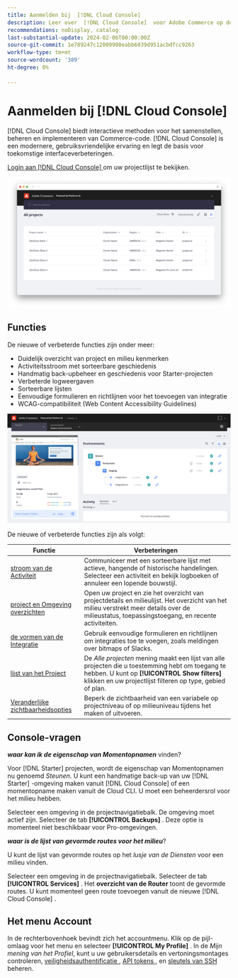 ```yaml
---
title: Aanmelden bij  [!DNL Cloud Console]
description: Leer over  [!DNL Cloud Console]  voor Adobe Commerce op de infrastructuur van de Wolk.
recommendations: noDisplay, catalog
last-substantial-update: 2024-02-06T00:00:00Z
source-git-commit: 1e789247c12009908eabb6039d951acbdfcc9263
workflow-type: tm+mt
source-wordcount: '389'
ht-degree: 0%

---
```



# Aanmelden bij [!DNL Cloud Console]

[!DNL Cloud Console] biedt interactieve methoden voor het samenstellen, beheren en implementeren van Commerce-code. [!DNL Cloud Console] is een modernere, gebruiksvriendelijke ervaring en legt de basis voor toekomstige interfaceverbeteringen.

[ Login aan  [!DNL Cloud Console] ](https://console.adobecommerce.com) om uw projectlijst te bekijken.

![ lijst van het Project ](../assets/ui-allprojects-list.png)

## Functies

De nieuwe of verbeterde functies zijn onder meer:

- Duidelijk overzicht van project en milieu kenmerken
- Activiteitsstroom met sorteerbare geschiedenis
- Handmatig back-upbeheer en geschiedenis voor Starter-projecten
- Verbeterde logweergaven
- Sorteerbare lijsten
- Eenvoudige formulieren en richtlijnen voor het toevoegen van integratie
- WCAG-compatibiliteit (Web Content Accessibility Guidelines)

![[!DNL Cloud Console]](../assets/CloudConsole.svg)

De nieuwe of verbeterde functies zijn als volgt:

| Functie | Verbeteringen |
| -------------- | ----------------------------------- |
| [ stroom van de Activiteit ](../cloud-guide/project/activity-stream.md) | Communiceer met een sorteerbare lijst met actieve, hangende of historische handelingen. Selecteer een activiteit en bekijk logboeken of annuleer een lopende bouwstijl. |
| [ project en Omgeving overzichten ](../cloud-guide/project/overview.md#project-overview) | Open uw project en zie het overzicht van projectdetails en milieulijst. Het overzicht van het milieu verstrekt meer details over de milieustatus, toepassingstoegang, en recente activiteiten. |
| [ de vormen van de Integratie ](../cloud-guide/integrations/overview.md) | Gebruik eenvoudige formulieren en richtlijnen om integraties toe te voegen, zoals meldingen over bitmaps of Slacks. |
| [ lijst van het Project ](../cloud-guide/project/overview.md#cloud-console) | De _Alle projecten_ mening maakt een lijst van alle projecten die u toestemming hebt om toegang te hebben. U kunt op **[!UICONTROL Show filters]** klikken en uw projectlijst filteren op type, gebied of plan. |
| [ Veranderlijke zichtbaarheidsopties ](../cloud-guide/environment/variable-levels.md) | Beperk de zichtbaarheid van een variabele op projectniveau of op milieuniveau tijdens het maken of uitvoeren. |

<!-- The following are features yet to be activated:
| **Apps and services topology** | The Apps & Services topology is visible on Project and Environment views. This interactive diagram allows you to select a service and view the relationship details, such as name, type, version, port, and more. Click **[!UICONTROL View details]** to access the overview and configuration panel for each service. | -->

## Console-vragen

**_waar kan ik de eigenschap van Momentopnamen_** vinden?

Voor [!DNL Starter] projecten, wordt de eigenschap van Momentopnamen nu genoemd _Steunen_. U kunt een handmatige back-up van uw [!DNL Starter] -omgeving maken vanuit [!DNL Cloud Console] of een momentopname maken vanuit de Cloud CLI. U moet een beheerdersrol voor het milieu hebben.

Selecteer een omgeving in de projectnavigatiebalk. De omgeving moet actief zijn. Selecteer de tab **[!UICONTROL Backups]** . Deze optie is momenteel niet beschikbaar voor Pro-omgevingen.

**_waar is de lijst van gevormde routes voor het milieu_**?

U kunt de lijst van gevormde routes op het _lusje van de Diensten_ voor een milieu vinden.

Selecteer een omgeving in de projectnavigatiebalk. Selecteer de tab **[!UICONTROL Services]** . Het **overzicht van de Router** toont de gevormde routes. U kunt momenteel geen route toevoegen vanuit de nieuwe [!DNL Cloud Console] .

## Het menu Account

In de rechterbovenhoek bevindt zich het accountmenu. Klik op de pijl-omlaag voor het menu en selecteer **[!UICONTROL My Profile]** . In de _Mijn mening van het Profiel_, kunt u uw gebruikersdetails en vertoningsmontages controleren, [ veiligheidsauthentificatie ](../cloud-guide/project/user-access.md#user-authentication-requirements), [ API tokens ](../cloud-guide/project/user-access.md#create-an-api-token), en [ sleutels van SSH ](../cloud-guide/development/secure-connections.md) beheren.
